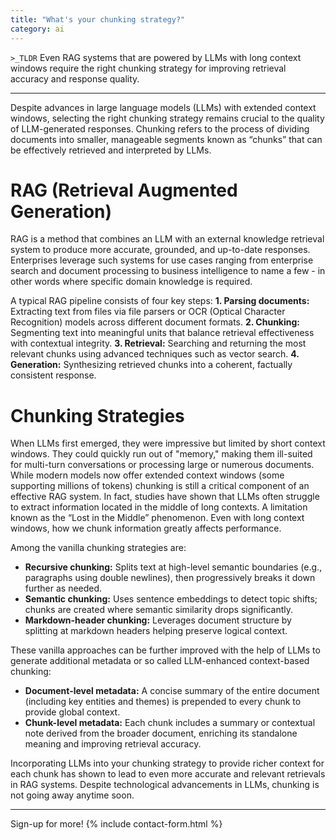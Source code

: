 ```yaml
---
title: "What's your chunking strategy?"
category: ai
---
```



`>_TLDR`
Even RAG systems that are powered by LLMs with long context windows require the right chunking strategy for improving retrieval accuracy and response quality.

---

Despite advances in large language models (LLMs) with extended context windows, selecting the right chunking strategy remains crucial to the quality of LLM-generated responses. Chunking refers to the process of dividing documents into smaller, manageable segments known as “chunks” that can be effectively retrieved and interpreted by LLMs.

# RAG (Retrieval Augmented Generation)

RAG is a method that combines an LLM  with an external knowledge retrieval system to produce more accurate, grounded, and up-to-date responses. Enterprises leverage such systems for use cases ranging from enterprise search and document processing to business intelligence to name a few - in other words where specific domain knowledge is required. 

A typical RAG pipeline consists of four key steps:
**1. Parsing documents:** Extracting text from files via file parsers or OCR (Optical Character Recognition) models across different document formats.
**2. Chunking:** Segmenting text into meaningful units that balance retrieval effectiveness with contextual integrity.
**3. Retrieval:** Searching and returning the most relevant chunks using advanced techniques such as vector search.
**4. Generation:** Synthesizing retrieved chunks into a coherent, factually consistent response.

# Chunking Strategies

When LLMs first emerged, they were impressive but limited by short context windows. They could quickly run out of "memory," making them ill-suited for multi-turn conversations or processing large or numerous documents. While modern models now offer extended context windows (some supporting millions of tokens) chunking is still a critical component of an effective RAG system.
In fact, studies have shown that LLMs often struggle to extract information located in the middle of long contexts. A limitation known as the “Lost in the Middle” phenomenon. Even with long context windows, how we chunk information greatly affects performance.

Among the vanilla chunking strategies are:
- **Recursive chunking:** Splits text at high-level semantic boundaries (e.g., paragraphs using double newlines), then progressively breaks it down further as needed.
- **Semantic chunking:** Uses sentence embeddings to detect topic shifts; chunks are created where semantic similarity drops significantly.
- **Markdown-header chunking:** Leverages document structure by splitting at markdown headers helping preserve logical context.

These vanilla approaches can be further improved with the help of LLMs to generate additional metadata or so called LLM-enhanced context-based chunking:
- **Document-level metadata:** A concise summary of the entire document (including key entities and themes) is prepended to every chunk to provide global context.
- **Chunk-level metadata:** Each chunk includes a summary or contextual note derived from the broader document, enriching its standalone meaning and improving retrieval accuracy.

Incorporating LLMs into your chunking strategy to provide richer context for each chunk has shown to lead to even more accurate and relevant retrievals in RAG systems. Despite technological advancements in LLMs, chunking is not going away anytime soon.

---
Sign-up for more!
{% include contact-form.html %}

